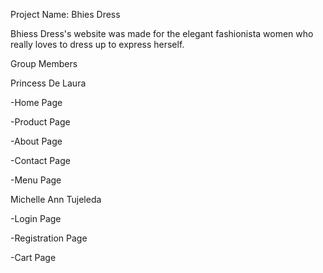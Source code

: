 Project Name: Bhies Dress



Bhiess Dress's website was made for the elegant fashionista women who really loves to dress up to express herself.

Group Members




Princess De Laura

   -Home Page
   
   -Product Page
   
   -About Page
   
   -Contact Page
   
   -Menu Page
   
   
Michelle Ann Tujeleda

   -Login Page
   
   -Registration Page
   
   -Cart Page
